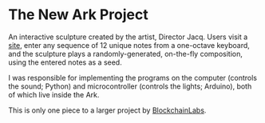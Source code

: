 # The New Ark Project

An interactive sculpture created by the artist, Director Jacq. Users visit a
[site](https://www.thenewark.art), enter any sequence of 12 unique notes from a
one-octave keyboard, and the sculpture plays a randomly-generated, on-the-fly
composition, using the entered notes as a seed.

I was responsible for implementing the programs on the computer (controls the
sound; Python) and microcontroller (controls the lights; Arduino), both of
which live inside the Ark.

This is only one piece to a larger project by [BlockchainLabs](
https://www.blockchainlabs.ai).
